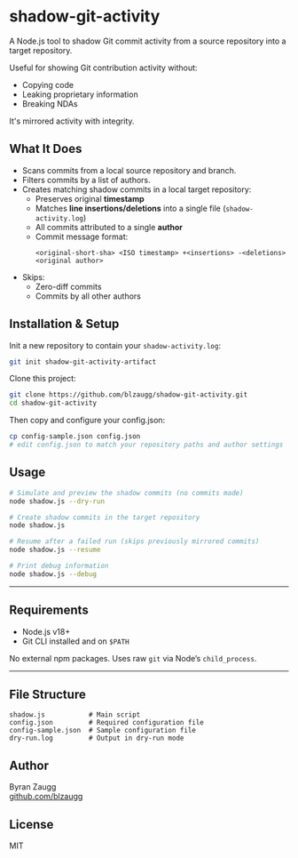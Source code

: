 # shadow-git-activity

A Node.js tool to shadow Git commit activity from a source repository into a target repository.

Useful for showing Git contribution activity without:

- Copying code
- Leaking proprietary information
- Breaking NDAs

It's mirrored activity with integrity.

## What It Does

- Scans commits from a local source repository and branch.
- Filters commits by a list of authors.
- Creates matching shadow commits in a local target repository:
  - Preserves original **timestamp**
  - Matches **line insertions/deletions** into a single file (`shadow-activity.log`)
  - All commits attributed to a single **author**
  - Commit message format:
    ```
    <original-short-sha> <ISO timestamp> +<insertions> -<deletions> <original author>
    ```
- Skips:
  - Zero-diff commits
  - Commits by all other authors

## Installation & Setup

Init a new repository to contain your `shadow-activity.log`:

```bash
git init shadow-git-activity-artifact
```

Clone this project:

```bash
git clone https://github.com/blzaugg/shadow-git-activity.git
cd shadow-git-activity
```

Then copy and configure your config.json:

```bash
cp config-sample.json config.json
# edit config.json to match your repository paths and author settings
```

## Usage

```bash
# Simulate and preview the shadow commits (no commits made)
node shadow.js --dry-run

# Create shadow commits in the target repository
node shadow.js

# Resume after a failed run (skips previously mirrored commits)
node shadow.js --resume

# Print debug information
node shadow.js --debug
```

---

## Requirements

- Node.js v18+
- Git CLI installed and on `$PATH`

No external npm packages. Uses raw `git` via Node’s `child_process`.

---

## File Structure

```
shadow.js           # Main script
config.json         # Required configuration file
config-sample.json  # Sample configuration file
dry-run.log         # Output in dry-run mode
```

## Author

Byran Zaugg  
[github.com/blzaugg](https://github.com/blzaugg)

## License

MIT
